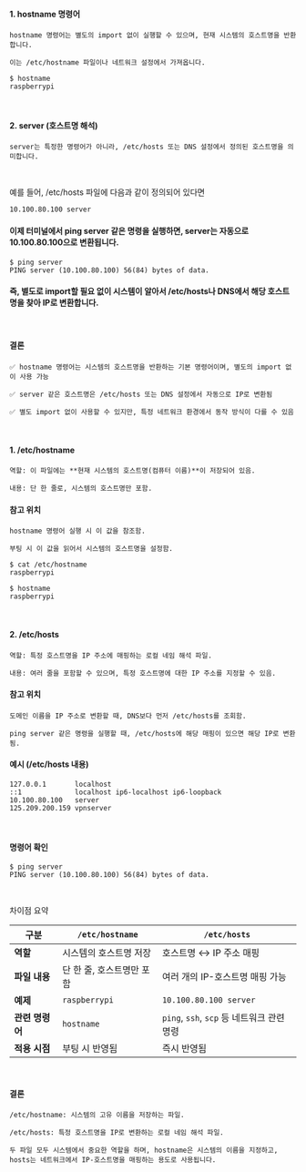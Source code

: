 
#### 1. hostname 명령어

```   
hostname 명령어는 별도의 import 없이 실행할 수 있으며, 현재 시스템의 호스트명을 반환합니다.

이는 /etc/hostname 파일이나 네트워크 설정에서 가져옵니다.
```
```
$ hostname
raspberrypi
```

<br>

#### 2. server (호스트명 해석)
```
server는 특정한 명령어가 아니라, /etc/hosts 또는 DNS 설정에서 정의된 호스트명을 의미합니다.
```

<br>

예를 들어, /etc/hosts 파일에 다음과 같이 정의되어 있다면

```
10.100.80.100 server
```

#### 이제 터미널에서 ping server 같은 명령을 실행하면, server는 자동으로 10.100.80.100으로 변환됩니다.
```
$ ping server
PING server (10.100.80.100) 56(84) bytes of data.
```

#### 즉, 별도로 import할 필요 없이 시스템이 알아서 /etc/hosts나 DNS에서 해당 호스트명을 찾아 IP로 변환합니다.

<br>

#### 결론
```
✅ hostname 명령어는 시스템의 호스트명을 반환하는 기본 명령어이며, 별도의 import 없이 사용 가능

✅ server 같은 호스트명은 /etc/hosts 또는 DNS 설정에서 자동으로 IP로 변환됨

✅ 별도 import 없이 사용할 수 있지만, 특정 네트워크 환경에서 동작 방식이 다를 수 있음
```

<br>

#### 1. /etc/hostname
```
역할: 이 파일에는 **현재 시스템의 호스트명(컴퓨터 이름)**이 저장되어 있음.

내용: 단 한 줄로, 시스템의 호스트명만 포함.
```

#### 참고 위치
```
hostname 명령어 실행 시 이 값을 참조함.

부팅 시 이 값을 읽어서 시스템의 호스트명을 설정함.
```

```
$ cat /etc/hostname
raspberrypi

$ hostname
raspberrypi
```

<br>

#### 2. /etc/hosts

```
역할: 특정 호스트명을 IP 주소에 매핑하는 로컬 네임 해석 파일.

내용: 여러 줄을 포함할 수 있으며, 특정 호스트명에 대한 IP 주소를 지정할 수 있음.
```

#### 참고 위치

```
도메인 이름을 IP 주소로 변환할 때, DNS보다 먼저 /etc/hosts를 조회함.

ping server 같은 명령을 실행할 때, /etc/hosts에 해당 매핑이 있으면 해당 IP로 변환됨.
```
#### 예시 (/etc/hosts 내용)

```
127.0.0.1       localhost
::1             localhost ip6-localhost ip6-loopback
10.100.80.100   server
125.209.200.159 vpnserver
```
<br>

#### 명령어 확인

```
$ ping server
PING server (10.100.80.100) 56(84) bytes of data.
```

<br>

차이점 요약

| 구분         | `/etc/hostname`            | `/etc/hosts`                      |
|-------------|--------------------------|---------------------------------|
| **역할**     | 시스템의 호스트명 저장        | 호스트명 ↔ IP 주소 매핑          |
| **파일 내용** | 단 한 줄, 호스트명만 포함    | 여러 개의 IP-호스트명 매핑 가능   |
| **예제**     | `raspberrypi`            | `10.100.80.100 server`          |
| **관련 명령어** | `hostname`              | `ping`, `ssh`, `scp` 등 네트워크 관련 명령 |
| **적용 시점** | 부팅 시 반영됨             | 즉시 반영됨                      |

<br>

#### 결론
```
/etc/hostname: 시스템의 고유 이름을 저장하는 파일.

/etc/hosts: 특정 호스트명을 IP로 변환하는 로컬 네임 해석 파일.

두 파일 모두 시스템에서 중요한 역할을 하며, hostname은 시스템의 이름을 지정하고, hosts는 네트워크에서 IP-호스트명을 매핑하는 용도로 사용됩니다.
```
